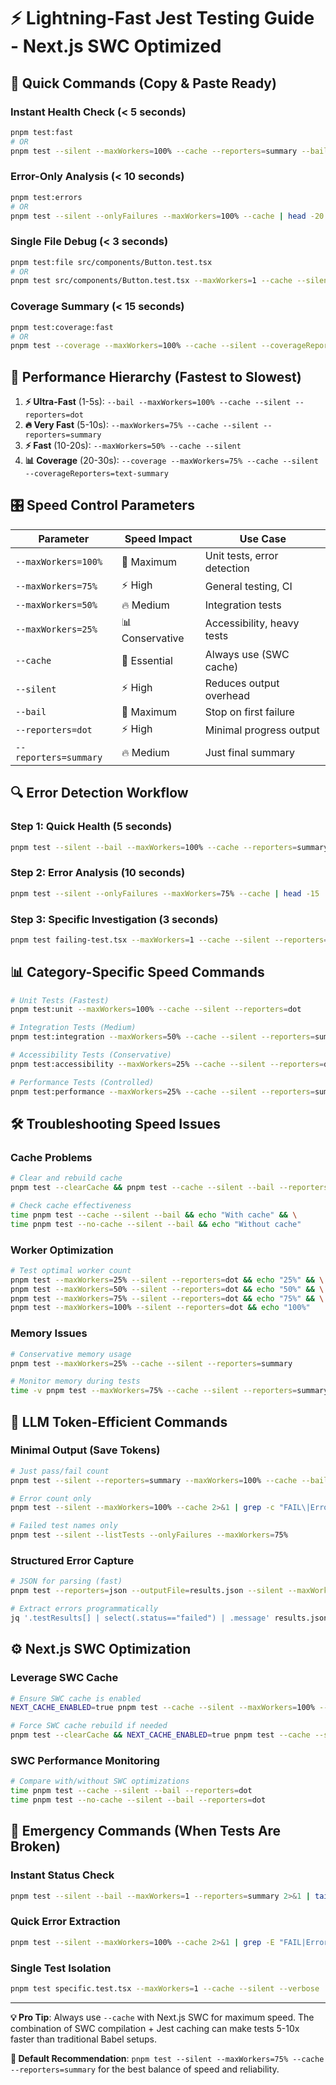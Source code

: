 # ⚡ Lightning-Fast Jest Testing Guide - Next.js SWC Optimized

## 🎯 Quick Commands (Copy & Paste Ready)

### Instant Health Check (< 5 seconds)
```bash
pnpm test:fast
# OR
pnpm test --silent --maxWorkers=100% --cache --reporters=summary --bail
```

### Error-Only Analysis (< 10 seconds)
```bash
pnpm test:errors
# OR  
pnpm test --silent --onlyFailures --maxWorkers=100% --cache | head -20
```

### Single File Debug (< 3 seconds)
```bash
pnpm test:file src/components/Button.test.tsx
# OR
pnpm test src/components/Button.test.tsx --maxWorkers=1 --cache --silent
```

### Coverage Summary (< 15 seconds)
```bash
pnpm test:coverage:fast
# OR
pnpm test --coverage --maxWorkers=100% --cache --silent --coverageReporters=text-summary --bail
```

## 🚀 Performance Hierarchy (Fastest to Slowest)

1. **⚡ Ultra-Fast** (1-5s): `--bail --maxWorkers=100% --cache --silent --reporters=dot`
2. **🔥 Very Fast** (5-10s): `--maxWorkers=75% --cache --silent --reporters=summary`  
3. **⚡ Fast** (10-20s): `--maxWorkers=50% --cache --silent`
4. **📊 Coverage** (20-30s): `--coverage --maxWorkers=75% --cache --silent --coverageReporters=text-summary`

## 🎛️ Speed Control Parameters

| Parameter | Speed Impact | Use Case |
|-----------|--------------|----------|
| `--maxWorkers=100%` | 🚀 Maximum | Unit tests, error detection |
| `--maxWorkers=75%` | ⚡ High | General testing, CI |
| `--maxWorkers=50%` | 🔥 Medium | Integration tests |
| `--maxWorkers=25%` | 📊 Conservative | Accessibility, heavy tests |
| `--cache` | 🚀 Essential | Always use (SWC cache) |
| `--silent` | ⚡ High | Reduces output overhead |
| `--bail` | 🚀 Maximum | Stop on first failure |
| `--reporters=dot` | ⚡ High | Minimal progress output |
| `--reporters=summary` | 🔥 Medium | Just final summary |

## 🔍 Error Detection Workflow

### Step 1: Quick Health (5 seconds)
```bash
pnpm test --silent --bail --maxWorkers=100% --cache --reporters=summary
```

### Step 2: Error Analysis (10 seconds)  
```bash
pnpm test --silent --onlyFailures --maxWorkers=75% --cache | head -15
```

### Step 3: Specific Investigation (3 seconds)
```bash
pnpm test failing-test.tsx --maxWorkers=1 --cache --silent --reporters=default
```

## 📊 Category-Specific Speed Commands

```bash
# Unit Tests (Fastest)
pnpm test:unit --maxWorkers=100% --cache --silent --reporters=dot

# Integration Tests (Medium)  
pnpm test:integration --maxWorkers=50% --cache --silent --reporters=summary

# Accessibility Tests (Conservative)
pnpm test:accessibility --maxWorkers=25% --cache --silent --reporters=dot

# Performance Tests (Controlled)
pnpm test:performance --maxWorkers=25% --cache --silent --reporters=summary
```

## 🛠️ Troubleshooting Speed Issues

### Cache Problems
```bash
# Clear and rebuild cache
pnpm test --clearCache && pnpm test --cache --silent --bail --reporters=dot

# Check cache effectiveness  
time pnpm test --cache --silent --bail && echo "With cache" && \
time pnpm test --no-cache --silent --bail && echo "Without cache"
```

### Worker Optimization
```bash
# Test optimal worker count
pnpm test --maxWorkers=25% --silent --reporters=dot && echo "25%" && \
pnpm test --maxWorkers=50% --silent --reporters=dot && echo "50%" && \
pnpm test --maxWorkers=75% --silent --reporters=dot && echo "75%" && \
pnpm test --maxWorkers=100% --silent --reporters=dot && echo "100%"
```

### Memory Issues
```bash
# Conservative memory usage
pnpm test --maxWorkers=25% --cache --silent --reporters=summary

# Monitor memory during tests
time -v pnpm test --maxWorkers=75% --cache --silent --reporters=summary
```

## 🎯 LLM Token-Efficient Commands

### Minimal Output (Save Tokens)
```bash
# Just pass/fail count
pnpm test --silent --reporters=summary --maxWorkers=100% --cache --bail

# Error count only
pnpm test --silent --maxWorkers=100% --cache 2>&1 | grep -c "FAIL\|Error\|✕"

# Failed test names only
pnpm test --silent --listTests --onlyFailures --maxWorkers=75%
```

### Structured Error Capture
```bash
# JSON for parsing (fast)
pnpm test --reporters=json --outputFile=results.json --silent --maxWorkers=100% --cache

# Extract errors programmatically
jq '.testResults[] | select(.status=="failed") | .message' results.json | head -10
```

## ⚙️ Next.js SWC Optimization

### Leverage SWC Cache
```bash
# Ensure SWC cache is enabled
NEXT_CACHE_ENABLED=true pnpm test --cache --silent --maxWorkers=100% --reporters=summary

# Force SWC cache rebuild if needed
pnpm test --clearCache && NEXT_CACHE_ENABLED=true pnpm test --cache --silent --bail
```

### SWC Performance Monitoring
```bash
# Compare with/without SWC optimizations
time pnpm test --cache --silent --bail --reporters=dot
time pnpm test --no-cache --silent --bail --reporters=dot
```

## 🚨 Emergency Commands (When Tests Are Broken)

### Instant Status Check
```bash
pnpm test --silent --bail --maxWorkers=1 --reporters=summary 2>&1 | tail -5
```

### Quick Error Extraction
```bash
pnpm test --silent --maxWorkers=100% --cache 2>&1 | grep -E "FAIL|Error|✕" | head -5
```

### Single Test Isolation
```bash
pnpm test specific.test.tsx --maxWorkers=1 --cache --silent --verbose
```

---

**💡 Pro Tip**: Always use `--cache` with Next.js SWC for maximum speed. The combination of SWC compilation + Jest caching can make tests 5-10x faster than traditional Babel setups.

**🎯 Default Recommendation**: `pnpm test --silent --maxWorkers=75% --cache --reporters=summary` for the best balance of speed and reliability.